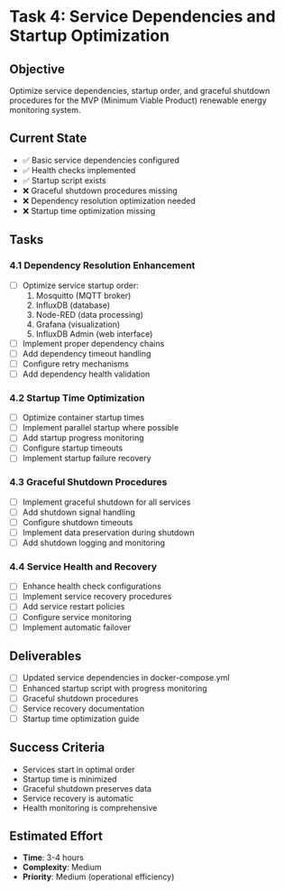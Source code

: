 # Task 4: Service Dependencies and Startup Optimization

## Objective
Optimize service dependencies, startup order, and graceful shutdown procedures for the MVP (Minimum Viable Product) renewable energy monitoring system.

## Current State
- ✅ Basic service dependencies configured
- ✅ Health checks implemented
- ✅ Startup script exists
- ❌ Graceful shutdown procedures missing
- ❌ Dependency resolution optimization needed
- ❌ Startup time optimization missing

## Tasks

### 4.1 Dependency Resolution Enhancement
- [ ] Optimize service startup order:
  1. Mosquitto (MQTT broker)
  2. InfluxDB (database)
  3. Node-RED (data processing)
  4. Grafana (visualization)
  5. InfluxDB Admin (web interface)
- [ ] Implement proper dependency chains
- [ ] Add dependency timeout handling
- [ ] Configure retry mechanisms
- [ ] Add dependency health validation

### 4.2 Startup Time Optimization
- [ ] Optimize container startup times
- [ ] Implement parallel startup where possible
- [ ] Add startup progress monitoring
- [ ] Configure startup timeouts
- [ ] Implement startup failure recovery

### 4.3 Graceful Shutdown Procedures
- [ ] Implement graceful shutdown for all services
- [ ] Add shutdown signal handling
- [ ] Configure shutdown timeouts
- [ ] Implement data preservation during shutdown
- [ ] Add shutdown logging and monitoring

### 4.4 Service Health and Recovery
- [ ] Enhance health check configurations
- [ ] Implement service recovery procedures
- [ ] Add service restart policies
- [ ] Configure service monitoring
- [ ] Implement automatic failover

## Deliverables
- [ ] Updated service dependencies in docker-compose.yml
- [ ] Enhanced startup script with progress monitoring
- [ ] Graceful shutdown procedures
- [ ] Service recovery documentation
- [ ] Startup time optimization guide

## Success Criteria
- Services start in optimal order
- Startup time is minimized
- Graceful shutdown preserves data
- Service recovery is automatic
- Health monitoring is comprehensive

## Estimated Effort
- **Time**: 3-4 hours
- **Complexity**: Medium
- **Priority**: Medium (operational efficiency) 